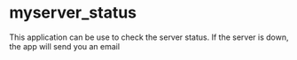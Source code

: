 # myserver_status
This application can be use to check the server status. If the server is down, the app will send you an email
